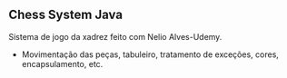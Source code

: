 ## Chess System Java

Sistema de jogo da xadrez feito com Nelio Alves-Udemy.

* Movimentação das peças, tabuleiro, tratamento de exceções, cores, encapsulamento, etc.
